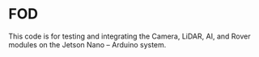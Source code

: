 # FOD

This code is for testing and integrating the Camera, LiDAR, AI, and Rover modules on the Jetson Nano – Arduino system.

